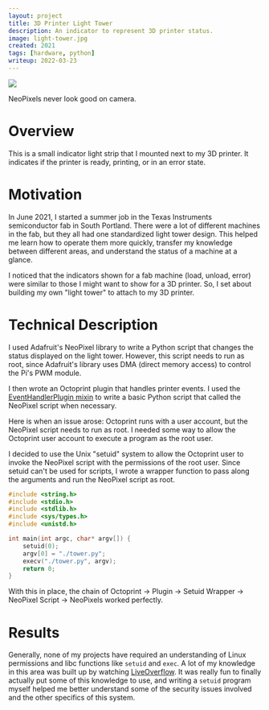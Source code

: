 ```yaml
---
layout: project
title: 3D Printer Light Tower
description: An indicator to represent 3D printer status.
image: light-tower.jpg
created: 2021
tags: [hardware, python]
writeup: 2022-03-23
---
```


![](light-tower.jpg)

<Caption>NeoPixels never look good on camera.</Caption>

# Overview

This is a small indicator light strip that I mounted next to my 3D printer. It indicates if the printer is ready, printing, or in an error state.

# Motivation

In June 2021, I started a summer job in the Texas Instruments semiconductor fab in South Portland. There were a lot of different machines in the fab, but they all had one standardized light tower design. This helped me learn how to operate them more quickly, transfer my knowledge between different areas, and understand the status of a machine at a glance.

I noticed that the indicators shown for a fab machine (load, unload, error) were similar to those I might want to show for a 3D printer. So, I set about building my own "light tower" to attach to my 3D printer.

# Technical Description

I used Adafruit's NeoPixel library to write a Python script that changes the status displayed on the light tower. However, this script needs to run as root, since Adafruit's library uses DMA (direct memory access) to control the Pi's PWM module.

I then wrote an Octoprint plugin that handles printer events. I used the [EventHandlerPlugin mixin](https://docs.octoprint.org/en/master/plugins/mixins.html#eventhandlerplugin) to write a basic Python script that called the NeoPixel script when necessary.

Here is when an issue arose: Octoprint runs with a user account, but the NeoPixel script needs to run as root. I needed some way to allow the Octoprint user account to execute a program as the root user.

I decided to use the Unix "setuid" system to allow the Octoprint user to invoke the NeoPixel script with the permissions of the root user. Since setuid can't be used for scripts, I wrote a wrapper function to pass along the arguments and run the NeoPixel script as root.

```c
#include <string.h>
#include <stdio.h>
#include <stdlib.h>
#include <sys/types.h>
#include <unistd.h>

int main(int argc, char* argv[]) {
    setuid(0);
    argv[0] = "./tower.py";
    execv("./tower.py", argv);
    return 0;
}
```

With this in place, the chain of Octoprint -> Plugin -> Setuid Wrapper -> NeoPixel Script -> NeoPixels worked perfectly.

# Results

Generally, none of my projects have required an understanding of Linux permissions and libc functions like `setuid` and `exec`. A lot of my knowledge in this area was built up by watching [LiveOverflow](https://www.youtube.com/channel/UClcE-kVhqyiHCcjYwcpfj9w). It was really fun to finally actually put some of this knowledge to use, and writing a `setuid` program myself helped me better understand some of the security issues involved and the other specifics of this system.
